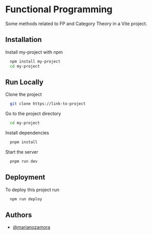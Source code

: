 
# Functional Programming

Some methods related to FP and Category Theory in a Vite project.




## Installation

Install my-project with npm

```bash
  npm install my-project
  cd my-project
```
    
## Run Locally

Clone the project

```bash
  git clone https://link-to-project
```

Go to the project directory

```bash
  cd my-project
```

Install dependencies

```bash
  pnpm install
```

Start the server

```bash
  pnpm run dev
```


## Deployment

To deploy this project run

```bash
  npm run deploy
```


## Authors

- [@marianozamora](https://www.github.com/marianozamora)

